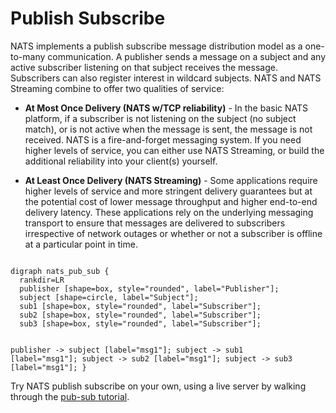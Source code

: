 # Publish Subscribe

NATS implements a publish subscribe message distribution model as a one-to-many communication. A publisher sends a message on a subject and any active subscriber listening on that subject receives the message. Subscribers can also register interest in wildcard subjects. NATS and NATS Streaming combine to offer two qualities of service:

- **At Most Once Delivery (NATS w/TCP reliability)** - In the basic NATS platform, if a subscriber is not listening on the subject (no subject match), or is not active when the message is sent, the message is not received. NATS is a fire-and-forget messaging system. If you need higher levels of service, you can either use NATS Streaming, or build the additional reliability into your client(s) yourself.

- **At Least Once Delivery (NATS Streaming)** -  Some applications require higher levels of service and more stringent delivery guarantees but at the potential cost of lower message throughput and higher end-to-end delivery latency. These applications rely on the underlying messaging transport to ensure that messages are delivered to subscribers irrespective of network outages or whether or not a subscriber is offline at a particular point in time.

<div class="graphviz"><code data-viz="dot">
digraph nats_pub_sub {
  rankdir=LR
  publisher [shape=box, style="rounded", label="Publisher"];
  subject [shape=circle, label="Subject"];
  sub1 [shape=box, style="rounded", label="Subscriber"];
  sub2 [shape=box, style="rounded", label="Subscriber"];
  sub3 [shape=box, style="rounded", label="Subscriber"];

  publisher -> subject [label="msg1"];
  subject -> sub1 [label="msg1"];
  subject -> sub2 [label="msg1"];
  subject -> sub3 [label="msg1"];
}
</code></div>

Try NATS publish subscribe on your own, using a live server by walking through the [pub-sub tutorial](../tutorials/pubsub.md).